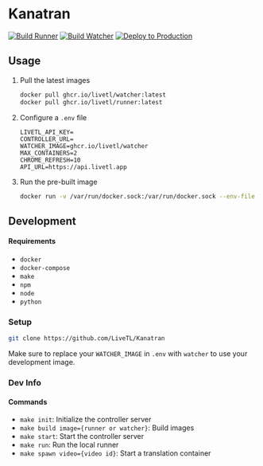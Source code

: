 # Kanatran
[![Build Runner](https://github.com/LiveTL/kanatran/actions/workflows/build_runner.yaml/badge.svg)](https://github.com/LiveTL/kanatran/actions/workflows/build_runner.yaml)
[![Build Watcher](https://github.com/LiveTL/kanatran/actions/workflows/build_watcher.yaml/badge.svg)](https://github.com/LiveTL/kanatran/actions/workflows/build_watcher.yaml)
[![Deploy to Production](https://github.com/LiveTL/kanatran/actions/workflows/deploy.yaml/badge.svg)](https://github.com/LiveTL/kanatran/actions/workflows/deploy.yaml)

## Usage


1. Pull the latest images
    ```bash
    docker pull ghcr.io/livetl/watcher:latest
    docker pull ghcr.io/livetl/runner:latest
    ```
1. Configure a `.env` file
    ```env
    LIVETL_API_KEY=
    CONTROLLER_URL=
    WATCHER_IMAGE=ghcr.io/livetl/watcher
    MAX_CONTAINERS=2
    CHROME_REFRESH=10
    API_URL=https://api.livetl.app
    ```
1.  Run the pre-built image
    ```bash
    docker run -v /var/run/docker.sock:/var/run/docker.sock --env-file .env ghcr.io/livetl/runner
    ```

## Development

#### Requirements
* `docker`
* `docker-compose`
* `make`
* `npm`
* `node`
* `python`

### Setup
```bash
git clone https://github.com/LiveTL/Kanatran
```
Make sure to replace your `WATCHER_IMAGE` in `.env` with `watcher` to use your development image.

### Dev Info

#### Commands
* `make init`: Initialize the controller server
* `make build image={runner or watcher}`: Build images
* `make start`: Start the controller server
* `make run`: Run the local runner
* `make spawn video={video id}`: Start a translation container
